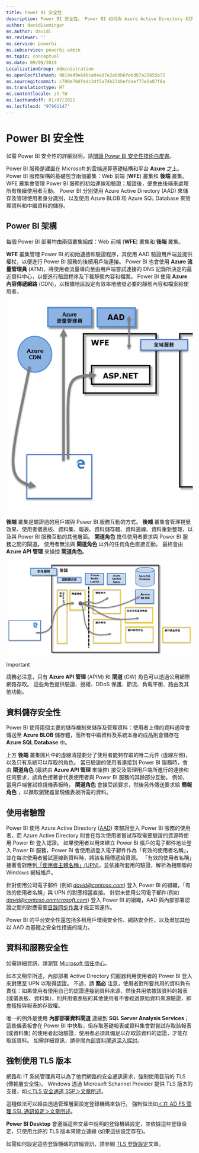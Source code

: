 ```yaml
---
title: Power BI 安全性
description: Power BI 安全性。 Power BI 如何與 Azure Active Directory 和其他 Azure 服務建立關聯。 本主題還包含一個白皮書連結，以提供更深入的說明。
author: davidiseminger
ms.author: davidi
ms.reviewer: ''
ms.service: powerbi
ms.subservice: powerbi-admin
ms.topic: conceptual
ms.date: 09/09/2019
LocalizationGroup: Administration
ms.openlocfilehash: 9019ed9e64bca94a87e2ab9b6febdb7a25055b75
ms.sourcegitcommit: c700e78dfedc34f5a74b23bbefdaef77e2a87f8a
ms.translationtype: HT
ms.contentlocale: zh-TW
ms.lasthandoff: 01/07/2021
ms.locfileid: "97961147"
---
```

# <a name="power-bi-security"></a>Power BI 安全性

如需 Power BI 安全性的詳細說明，請[閱讀 Power BI 安全性技術白皮書](../guidance/whitepaper-powerbi-security.md)。

Power BI 服務是建置在 Microsoft 的雲端運算基礎結構和平台 **Azure** 之上。 Power BI 服務架構的基礎包含兩個叢集：Web 前端 (**WFE**) 叢集和 **後端** 叢集。 WFE 叢集會管理 Power BI 服務的初始連線和驗證；驗證後，便會由後端來處理所有後續使用者互動。 Power BI 分別使用 Azure Active Directory (AAD) 來儲存及管理使用者身分識別，以及使用 Azure BLOB 和 Azure SQL Database 來管理資料和中繼資料的儲存。

## <a name="power-bi-architecture"></a>Power BI 架構

每個 Power BI 部署均由兩個叢集組成：Web 前端 (**WFE**) 叢集和 **後端** 叢集。

**WFE** 叢集管理 Power BI 的初始連接和驗證程序，其使用 AAD 驗證用戶端並提供權杖，以便進行 Power BI 服務的後續用戶端連接。 Power BI 也會使用 **Azure 流量管理員** (ATM)，將使用者流量導向至由用戶端嘗試連接的 DNS 記錄所決定的最近資料中心，以便進行驗證程序及下載靜態內容和檔案。 Power BI 使用 **Azure 內容傳遞網路** (CDN)，以根據地區設定有效率地散發必要的靜態內容和檔案給使用者。

![顯示 Web 前端叢集 Power BI 結構的圖表。](media/service-admin-power-bi-security/pbi_security_v2_wfe.png)

**後端** 叢集是驗證過的用戶端與 Power BI 服務互動的方式。 **後端** 叢集會管理視覺效果、使用者儀表板、資料集、報表、資料儲存體、資料連線、資料重新整理，以及與 Power BI 服務互動的其他層面。 **閘道角色** 擔任使用者要求與 Power BI 服務之間的閘道。 使用者無法與 **閘道角色** 以外的任何角色直接互動。 最終會由 **Azure API 管理** 來操控 **閘道角色**。

![顯示 Web 後端叢集 Power BI 結構的圖表。](media/service-admin-power-bi-security/pbi_security_v2_backend_updated.png)

> [!IMPORTANT]
> 請務必注意，只有 **Azure API 管理** (APIM) 和 **閘道** (GW) 角色可以透過公用網際網路存取。 這些角色提供驗證、授權、DDoS 保護、節流、負載平衡、路由及其他功能。

## <a name="data-storage-security"></a>資料儲存安全性

Power BI 使用兩個主要的儲存機制來儲存及管理資料：使用者上傳的資料通常會傳送至 **Azure BLOB** 儲存體，而所有中繼資料及系統本身的成品則會儲存在 **Azure SQL Database** 中。

上方 **後端** 叢集圖片中的虛線清楚劃分了使用者能夠存取的唯二元件 (虛線左側)，以及只有系統可以存取的角色。 當已驗證的使用者連接到 Power BI 服務時，會由 **閘道角色** (最終由 **Azure API 管理** 來操控) 接受及管理用戶端所進行的連接和任何要求，該角色接著會代表使用者與 Power BI 服務的其餘部分互動。 例如，當用戶端嘗試檢視儀表板時， **閘道角色** 會接受該要求，然後另外傳送要求給 **簡報角色** ，以擷取瀏覽器呈現儀表板所需的資料。

## <a name="user-authentication"></a>使用者驗證

Power BI 使用 Azure Active Directory ([AAD](https://azure.microsoft.com/services/active-directory/)) 來驗證登入 Power BI 服務的使用者，而 Azure Active Directory 則會在每次使用者嘗試存取需要驗證的資源時使用 Power BI 登入認證。 如果使用者以用來建立 Power BI 帳戶的電子郵件地址登入 Power BI 服務，Power BI 會使用該登入電子郵件作為「有效的使用者名稱」，並在每次使用者嘗試連線到資料時，將該名稱傳遞給資源。 「有效的使用者名稱」接著會對應到[「使用者主體名稱」(UPN)](/windows/win32/secauthn/user-name-formats)，並依據所套用的驗證，解析為相關聯的 Windows 網域帳戶。

針對使用公司電子郵件 (例如 <em>david@contoso.com</em>) 登入 Power BI 的組織，「有效的使用者名稱」與 UPN 的對應相當直接。 針對未使用公司電子郵件(例如 <em>david@contoso.onmicrosoft.com</em>) 登入 Power BI 的組織，AAD 與內部部署認證之間的對應需要[目錄同步作業](/azure/active-directory-domain-services/synchronization)才能正常運作。

Power BI 的平台安全性還包括多租用戶環境安全性、網路安全性，以及增加其他以 AAD 為基礎之安全性措施的能力。

## <a name="data-and-service-security"></a>資料和服務安全性

如需詳細資訊，請瀏覽 [Microsoft 信任中心](https://www.microsoft.com/trust-center/product-overview)。

如本文稍早所述，內部部署 Active Directory 伺服器利用使用者的 Power BI 登入來對應至 UPN 以取得認證。 不過，請 **務必** 注意，使用者對所要共用的資料負有責任：如果使用者使用自己的認證連接到資料來源，然後共用依據該資料的報表 (或儀表板、資料集)，則共用儀表板的其他使用者不會經過原始資料來源驗證，即會獲授與報表的存取權。

唯一的例外是使用 **內部部署資料閘道** 連線到 **SQL Server Analysis Services**；這些儀表板會在 Power BI 中快取，但存取基礎報表或資料集會對嘗試存取該報表 (或資料集) 的使用者起始驗證，使用者必須具備足以存取該資料的認證，才能存取該資料。 如需詳細資訊，請參閱[內部資料閘道深入探討](../connect-data/service-gateway-onprem-indepth.md)。

## <a name="enforcing-tls-version-usage"></a>強制使用 TLS 版本

網路和 IT 系統管理員可以為了他們網路的安全通訊需求，強制使用目前的 TLS (傳輸層安全性)。 Windows 透過 Microsoft Schannel Provider 提供 TLS 版本的支援，如[＜TLS 安全通道 SSP＞文章所述](/windows/desktop/SecAuthN/protocols-in-tls-ssl--schannel-ssp-)。

這種做法可以經由透過管理層面設定登錄機碼來執行。 強制做法如[＜在 AD FS 管理 SSL 通訊協定＞文章所述](/windows-server/identity/ad-fs/operations/manage-ssl-protocols-in-ad-fs)。 

**Power BI Desktop** 會遵循這些文章中說明的登錄機碼設定，並依據這些登錄設定，只使用允許的 TLS 版本來建立連線 (如果這些設定存在)。

如需如何設定這些登錄機碼的詳細資訊，請參閱 [TLS 登錄設定](/windows-server/security/tls/tls-registry-settings)文章。